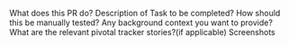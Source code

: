 What does this PR do?
Description of Task to be completed?
How should this be manually tested?
Any background context you want to provide?
What are the relevant pivotal tracker stories?(if applicable)
Screenshots
